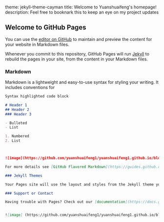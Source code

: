 theme: jekyll-theme-cayman
title: Welcome to Yuanshuaifeng's homepage!
description: Feel free to booknark this to keep an eye on my project updates
## Welcome to GitHub Pages

You can use the [editor on GitHub](https://github.com/yuanshuaifeng1/yuanshuaifeng1.github.io/edit/master/README.md) to maintain and preview the content for your website in Markdown files.

Whenever you commit to this repository, GitHub Pages will run [Jekyll](https://jekyllrb.com/) to rebuild the pages in your site, from the content in your Markdown files.

### Markdown

Markdown is a lightweight and easy-to-use syntax for styling your writing. It includes conventions for

```markdown
Syntax highlighted code block

# Header 1
## Header 2
### Header 3 

- Bulleted
- List

1. Numbered
2. List



![image](https://github.com/yuanshuaifeng1/yuanshuaifeng1.github.io/blob/master/images/1.jpg)

For more details see [GitHub Flavored Markdown](https://guides.github.com/features/mastering-markdown/).

### Jekyll Themes

Your Pages site will use the layout and styles from the Jekyll theme you have selected in your [repository settings](https://github.com/yuanshuaifeng1/yuanshuaifeng1.github.io/settings). The name of this theme is saved in the Jekyll `_config.yml` configuration file.

### Support or Contact

Having trouble with Pages? Check out our [documentation](https://docs.github.com/categories/github-pages-basics/) or [contact support](https://github.com/contact) and we’ll help you sort it out.


![image] (https://github.com/yuanshuaifeng1/yuanshuaifeng1.github.io/blob/master/images/1.jpg)
